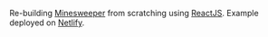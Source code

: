 Re-building [Minesweeper](http://minesweeperonline.com/) from scratching using [ReactJS](https://reactjs.org/). Example deployed on [Netlify](https://elated-blackwell-ff97bd.netlify.app/).
